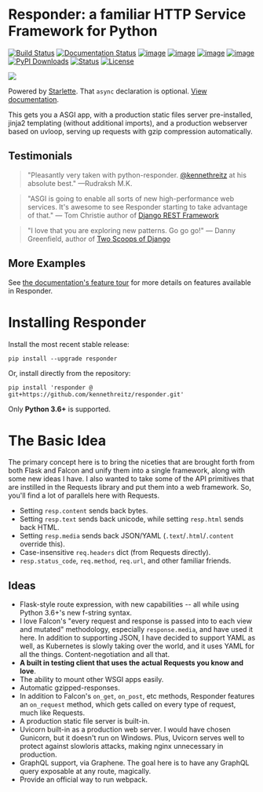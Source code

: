 # Responder: a familiar HTTP Service Framework for Python

[![Build Status](https://github.com/kennethreitz/responder/actions/workflows/test.yaml/badge.svg)](https://github.com/kennethreitz/responder/actions/workflows/test.yaml)
[![Documentation Status](https://github.com/kennethreitz/responder/actions/workflows/pages/pages-build-deployment/badge.svg)](https://responder.kennethreitz.org/)
[![image](https://img.shields.io/pypi/v/responder.svg)](https://pypi.org/project/responder/)
[![image](https://img.shields.io/pypi/l/responder.svg)](https://pypi.org/project/responder/)
[![image](https://img.shields.io/pypi/pyversions/responder.svg)](https://pypi.org/project/responder/)
[![image](https://img.shields.io/github/contributors/kennethreitz/responder.svg)](https://github.com/kennethreitz/responder/graphs/contributors)
[![PyPI Downloads](https://pepy.tech/badge/responder/month)](https://pepy.tech/project/responder/)
[![Status](https://img.shields.io/pypi/status/responder.svg)](https://pypi.org/project/responder/)
[![License](https://img.shields.io/pypi/l/responder.svg)](https://pypi.org/project/responder/)

[![](https://farm2.staticflickr.com/1959/43750081370_a4e20752de_o_d.png)](https://responder.readthedocs.io)

Powered by [Starlette](https://www.starlette.io/). That `async` declaration is optional.
[View documentation](https://responder.readthedocs.io).

This gets you a ASGI app, with a production static files server pre-installed, jinja2
templating (without additional imports), and a production webserver based on uvloop,
serving up requests with gzip compression automatically.

## Testimonials

> "Pleasantly very taken with python-responder.
> [@kennethreitz](https://twitter.com/kennethreitz) at his absolute best." —Rudraksh
> M.K.

> "ASGI is going to enable all sorts of new high-performance web services. It's awesome
> to see Responder starting to take advantage of that." — Tom Christie author of
> [Django REST Framework](https://www.django-rest-framework.org/)

> "I love that you are exploring new patterns. Go go go!" — Danny Greenfield, author of
> [Two Scoops of Django]()

## More Examples

See
[the documentation's feature tour](https://responder.readthedocs.io/en/latest/tour.html)
for more details on features available in Responder.

# Installing Responder

Install the most recent stable release:

    pip install --upgrade responder

Or, install directly from the repository:

    pip install 'responder @ git+https://github.com/kennethreitz/responder.git'

Only **Python 3.6+** is supported.

# The Basic Idea

The primary concept here is to bring the niceties that are brought forth from both Flask
and Falcon and unify them into a single framework, along with some new ideas I have. I
also wanted to take some of the API primitives that are instilled in the Requests
library and put them into a web framework. So, you'll find a lot of parallels here with
Requests.

- Setting `resp.content` sends back bytes.
- Setting `resp.text` sends back unicode, while setting `resp.html` sends back HTML.
- Setting `resp.media` sends back JSON/YAML (`.text`/`.html`/`.content` override this).
- Case-insensitive `req.headers` dict (from Requests directly).
- `resp.status_code`, `req.method`, `req.url`, and other familiar friends.

## Ideas

- Flask-style route expression, with new capabilities -- all while using Python 3.6+'s
  new f-string syntax.
- I love Falcon's "every request and response is passed into to each view and mutated"
  methodology, especially `response.media`, and have used it here. In addition to
  supporting JSON, I have decided to support YAML as well, as Kubernetes is slowly
  taking over the world, and it uses YAML for all the things. Content-negotiation and
  all that.
- **A built in testing client that uses the actual Requests you know and love**.
- The ability to mount other WSGI apps easily.
- Automatic gzipped-responses.
- In addition to Falcon's `on_get`, `on_post`, etc methods, Responder features an
  `on_request` method, which gets called on every type of request, much like Requests.
- A production static file server is built-in.
- Uvicorn built-in as a production web server. I would have chosen Gunicorn, but it
  doesn't run on Windows. Plus, Uvicorn serves well to protect against slowloris
  attacks, making nginx unnecessary in production.
- GraphQL support, via Graphene. The goal here is to have any GraphQL query exposable at
  any route, magically.
- Provide an official way to run webpack.
